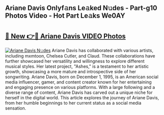 ## Ariane Davis Onlyf𝚊ns Le𝚊ked N𝚞des - Part-g10 Photos Video - Hot Part Le𝚊ks We0AY

# <h2><a href="http://ab69779.deff.icu/?id=Ariane+Davis">🔗 New 👉🔴 Ariane Davis VIDEO Photos</a></h2>

[![Ariane Davis N𝚞des](https://i.imgur.com/rIISA9y.gif)](http://ab69779.deff.icu/?id=Ariane+Davis)
Ariane Davis has collaborated with various artists, including mxmtoon, Chelsea Cutler, and Claud. These collaborations have further showcased her versatility and willingness to explore different musical styles. Her latest project, "Ashes," is a testament to her artistic growth, showcasing a more mature and introspective side of her songwriting. Ariane Davis, born on December 1, 1995, is an American social media influencer, gamer, and content creator known for her entertaining and engaging presence on various platforms. With a large following and a diverse range of content, Ariane Davis has carved out a unique niche for herself in the digital world. This article explores the journey of Ariane Davis, from her humble beginnings to her current status as a social media sensation.

